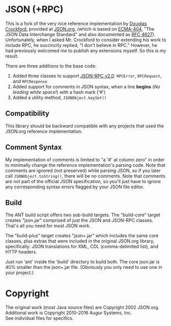 # JSON (+RPC)
This is a fork of the very nice reference implementation by [Douglas Crockford](https://en.wikipedia.org/wiki/Douglas_Crockford), provided at [JSON.org](http://JSON.org), (which is based on [ECMA-404](http://www.ecma-international.org/publications/files/ECMA-ST/ECMA-404.pdf), "The JSON Data Interchange Standard" and also documented as [RFC 4627](https://www.ietf.org/rfc/rfc4627.txt)).  Unfortunately, when I asked Mr. Crockford to consider extending his work to include RPC, he succinctly replied, "I don't believe in RPC."  However, he had previously welcomed me to publish any extensions myself.  So this is my result.  

There are three additions to the base code:

1. Added three classes to support [JSON-RPC v2.0](http://www.jsonrpc.org): <code>RPCError</code>, <code>RPCRequest</code>, and <code>RPCResponse</code></li>
2. Added support for comments in JSON syntax, when a line <strong>begins</strong> (<em>No leading white space!</em>) with a hash mark ('#')</li>
3. Added a utility method, <code>JSONObject.keySet()</code></li>

## Compatibility
This library should be backward compatible with any projects that used the JSON.org reference implementation.</p>

## Comment Syntax
My implementation of comments is limited to "a '#' at column zero" in order to minimally change the reference implementation's parsing code.  Note that comments are ignored (not preserved) while parsing JSON, so if you later call <code>JSONObject.toString()</code>, there will be no comments.  Note that comments are not part of the official JSON specification, so you'll just have to ignore any corresponding syntax errors flagged by your JSON file editor.

## Build
The ANT build script offers two sub-build targets.  The "build-core" target creates "json.jar" comprised of just the JSON and JSON-RPC classes.  That's all you need for most JSON work. 

The "build-plus" target creates "json+.jar" which includes the same core classes, plus extras that were included in the original JSON.org library, specifically:  JSON translations for XML, CDL (comma-delimited list), and HTTP headers.  

Just run 'ant' inside the 'build' directory to build both.  The core json.jar is 40% smaller than the json+.jar file.  (Obviously you only need to use one in your project.)

# Copyright
The original work (most Java source files) are Copyright 2002 JSON.org.  
Additional work is Copyright 2010-2016 Augur Systems, Inc.  
See individual files for specifics.
